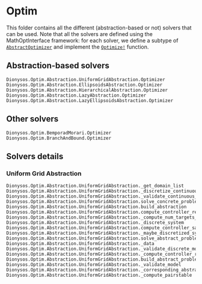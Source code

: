 # Optim 

This folder contains all the different (abstraction-based or not) solvers that can be used. Note that all the solvers are defined using the MathOptInterface framework: for each solver, we define a subtype of  [`AbstractOptimizer`](https://jump.dev/MathOptInterface.jl/stable/reference/models/#MathOptInterface.AbstractOptimizer) and implement the [`Optimize!`](https://jump.dev/MathOptInterface.jl/stable/reference/models/#MathOptInterface.optimize!) function.

## Abstraction-based solvers
```@docs
Dionysos.Optim.Abstraction.UniformGridAbstraction.Optimizer
Dionysos.Optim.Abstraction.EllipsoidsAbstraction.Optimizer
Dionysos.Optim.Abstraction.HierarchicalAbstraction.Optimizer
Dionysos.Optim.Abstraction.LazyAbstraction.Optimizer
Dionysos.Optim.Abstraction.LazyEllipsoidsAbstraction.Optimizer
```

## Other solvers
```@docs
Dionysos.Optim.BemporadMorari.Optimizer
Dionysos.Optim.BranchAndBound.Optimizer
```

## Solvers details

### Uniform Grid Abstraction

```@docs
Dionysos.Optim.Abstraction.UniformGridAbstraction._get_domain_list
Dionysos.Optim.Abstraction.UniformGridAbstraction._discretize_continuous_system
Dionysos.Optim.Abstraction.UniformGridAbstraction._validate_continuous_model
Dionysos.Optim.Abstraction.UniformGridAbstraction.solve_concrete_problem
Dionysos.Optim.Abstraction.UniformGridAbstraction.build_abstraction
Dionysos.Optim.Abstraction.UniformGridAbstraction.compute_controller_reach!
Dionysos.Optim.Abstraction.UniformGridAbstraction._compute_num_targets_unreachable
Dionysos.Optim.Abstraction.UniformGridAbstraction._discrete_system
Dionysos.Optim.Abstraction.UniformGridAbstraction.compute_controller_safe!
Dionysos.Optim.Abstraction.UniformGridAbstraction._maybe_discretized_system
Dionysos.Optim.Abstraction.UniformGridAbstraction.solve_abstract_problem
Dionysos.Optim.Abstraction.UniformGridAbstraction._data
Dionysos.Optim.Abstraction.UniformGridAbstraction._validate_discrete_model
Dionysos.Optim.Abstraction.UniformGridAbstraction._compute_controller_reach!
Dionysos.Optim.Abstraction.UniformGridAbstraction.build_abstract_problem
Dionysos.Optim.Abstraction.UniformGridAbstraction._validate_model
Dionysos.Optim.Abstraction.UniformGridAbstraction._corresponding_abstract_points
Dionysos.Optim.Abstraction.UniformGridAbstraction._compute_pairstable
```

